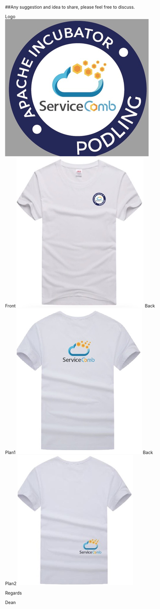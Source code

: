 ##Any suggestion and idea to share, please feel free to discuss.

Logo
![Aaron Swartz](https://raw.githubusercontent.com/microDevOps/T-shirt/master/logo.jpg) 
Front 
![Aaron Swartz](https://raw.githubusercontent.com/microDevOps/T-shirt/master/front.jpg) 
Back Plan1 
![Aaron Swartz](https://raw.githubusercontent.com/microDevOps/T-shirt/master/Back1.jpg) 
Back Plan2 
![Aaron Swartz](https://raw.githubusercontent.com/microDevOps/T-shirt/master/Back2.jpg) 

Regards 

Dean 